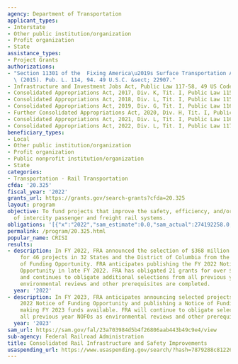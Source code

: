 ```yaml
---
agency: Department of Transportation
applicant_types:
- Interstate
- Other public institution/organization
- Profit organization
- State
assistance_types:
- Project Grants
authorizations:
- "Section 11301 of the  Fixing America\u2019s Surface Transportation Act (FAST Act)\
  \ (2015). Pub. L. 114, 94. 49 U.S.C. &sect; 22907."
- Infrastructure and Investment Jobs Act, Public Law 117-58, 49 US Code 22907.
- Consolidated Appropriations Act, 2017, Div. K, Tit. I, Public Law 115-31.
- Consolidated Appropriations Act, 2018, Div. L, Tit. I, Public Law 115-141.
- Consolidated Appropriations Act, 2019, Div. G, Tit. I, Public Law 116-6.
- Further Consolidated Appropriations Act, 2020, Div. H, Tit. I, Public Law 116-94.
- Consolidated Appropriations Act, 2021, Div. L, Tit. I, Public Law 116-260.
- Consolidated Appropriations Act, 2022, Div. L, Tit. I, Public Law 117-103.
beneficiary_types:
- Local
- Other public institution/organization
- Profit organization
- Public nonprofit institution/organization
- State
categories:
- Transportation - Rail Transportation
cfda: '20.325'
fiscal_year: '2022'
grants_url: https://grants.gov/search-grants?cfda=20.325
layout: program
objective: To fund projects that improve the safety, efficiency, and/or reliability
  of intercity passenger and freight rail systems.
obligations: '[{"x":"2022","sam_estimate":0.0,"sam_actual":274192258.0,"usa_spending_actual":266278741.55},{"x":"2023","sam_estimate":181403252.0,"sam_actual":0.0,"usa_spending_actual":247834310.98},{"x":"2024","sam_estimate":793000000.0,"sam_actual":0.0,"usa_spending_actual":0.0}]'
permalink: /program/20.325.html
popular_name: CRISI
results:
- description: In FY 2022, FRA announced the selection of $368 million in funding
    for 46 projects in 32 States and the District of Columbia from the FY 2021 Notice
    of Funding Opportunity. FRA anticipates publishing the FY 2022 Notice of Funding
    Opportunity in late FY 2022. FRA has obligated 21 grants for over $198 million
    and continues to obligate additional selections from all previous year NOFOs as
    environmental reviews and other prerequisites are completed.
  year: '2022'
- description: In FY 2023, FRA anticipates announcing selected projects from the FY
    2022 Notice of Funding Opportunity and publishing a Notice of Funding Opportunity
    making FY 2023 funds available. FRA will continue to obligate selections from
    all previous year NOFOs as environmental reviews and other prerequisites are completed.
  year: '2023'
sam_url: https://sam.gov/fal/23a703984d5b4f26806aab443b49c9e4/view
sub-agency: Federal Railroad Administration
title: Consolidated Rail Infrastructure and Safety Improvements
usaspending_url: https://www.usaspending.gov/search/?hash=7879288c8122608bf5886961f1fef346
---
```

